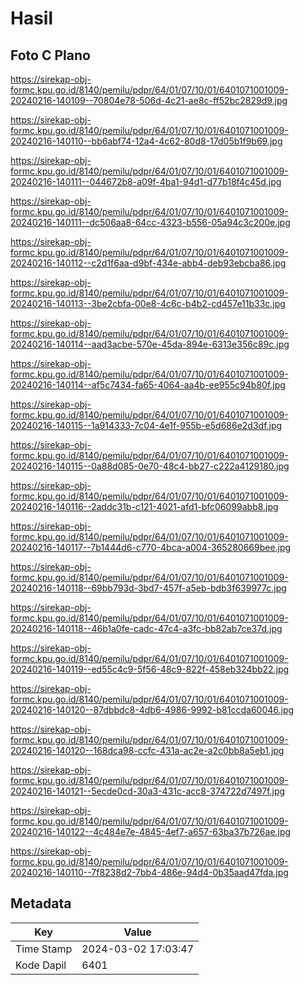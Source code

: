 # Hasil

## Foto C Plano

https://sirekap-obj-formc.kpu.go.id/8140/pemilu/pdpr/64/01/07/10/01/6401071001009-20240216-140109--70804e78-506d-4c21-ae8c-ff52bc2829d9.jpg

https://sirekap-obj-formc.kpu.go.id/8140/pemilu/pdpr/64/01/07/10/01/6401071001009-20240216-140110--bb6abf74-12a4-4c62-80d8-17d05b1f9b69.jpg

https://sirekap-obj-formc.kpu.go.id/8140/pemilu/pdpr/64/01/07/10/01/6401071001009-20240216-140111--044672b8-a09f-4ba1-94d1-d77b18f4c45d.jpg

https://sirekap-obj-formc.kpu.go.id/8140/pemilu/pdpr/64/01/07/10/01/6401071001009-20240216-140111--dc506aa8-64cc-4323-b556-05a94c3c200e.jpg

https://sirekap-obj-formc.kpu.go.id/8140/pemilu/pdpr/64/01/07/10/01/6401071001009-20240216-140112--c2d1f6aa-d9bf-434e-abb4-deb93ebcba86.jpg

https://sirekap-obj-formc.kpu.go.id/8140/pemilu/pdpr/64/01/07/10/01/6401071001009-20240216-140113--3be2cbfa-00e8-4c6c-b4b2-cd457e11b33c.jpg

https://sirekap-obj-formc.kpu.go.id/8140/pemilu/pdpr/64/01/07/10/01/6401071001009-20240216-140114--aad3acbe-570e-45da-894e-6313e356c89c.jpg

https://sirekap-obj-formc.kpu.go.id/8140/pemilu/pdpr/64/01/07/10/01/6401071001009-20240216-140114--af5c7434-fa65-4064-aa4b-ee955c94b80f.jpg

https://sirekap-obj-formc.kpu.go.id/8140/pemilu/pdpr/64/01/07/10/01/6401071001009-20240216-140115--1a914333-7c04-4e1f-955b-e5d686e2d3df.jpg

https://sirekap-obj-formc.kpu.go.id/8140/pemilu/pdpr/64/01/07/10/01/6401071001009-20240216-140115--0a88d085-0e70-48c4-bb27-c222a4129180.jpg

https://sirekap-obj-formc.kpu.go.id/8140/pemilu/pdpr/64/01/07/10/01/6401071001009-20240216-140116--2addc31b-c121-4021-afd1-bfc06099abb8.jpg

https://sirekap-obj-formc.kpu.go.id/8140/pemilu/pdpr/64/01/07/10/01/6401071001009-20240216-140117--7b1444d6-c770-4bca-a004-365280669bee.jpg

https://sirekap-obj-formc.kpu.go.id/8140/pemilu/pdpr/64/01/07/10/01/6401071001009-20240216-140118--69bb793d-3bd7-457f-a5eb-bdb3f639977c.jpg

https://sirekap-obj-formc.kpu.go.id/8140/pemilu/pdpr/64/01/07/10/01/6401071001009-20240216-140118--46b1a0fe-cadc-47c4-a3fc-bb82ab7ce37d.jpg

https://sirekap-obj-formc.kpu.go.id/8140/pemilu/pdpr/64/01/07/10/01/6401071001009-20240216-140119--ed55c4c9-5f56-48c9-822f-458eb324bb22.jpg

https://sirekap-obj-formc.kpu.go.id/8140/pemilu/pdpr/64/01/07/10/01/6401071001009-20240216-140120--87dbbdc8-4db6-4986-9992-b81ccda60046.jpg

https://sirekap-obj-formc.kpu.go.id/8140/pemilu/pdpr/64/01/07/10/01/6401071001009-20240216-140120--168dca98-ccfc-431a-ac2e-a2c0bb8a5eb1.jpg

https://sirekap-obj-formc.kpu.go.id/8140/pemilu/pdpr/64/01/07/10/01/6401071001009-20240216-140121--5ecde0cd-30a3-431c-acc8-374722d7497f.jpg

https://sirekap-obj-formc.kpu.go.id/8140/pemilu/pdpr/64/01/07/10/01/6401071001009-20240216-140122--4c484e7e-4845-4ef7-a657-63ba37b726ae.jpg

https://sirekap-obj-formc.kpu.go.id/8140/pemilu/pdpr/64/01/07/10/01/6401071001009-20240216-140110--7f8238d2-7bb4-486e-94d4-0b35aad47fda.jpg


## Metadata

| Key        | Value               |
| ---------- | ------------------- |
| Time Stamp | 2024-03-02 17:03:47 |
| Kode Dapil | 6401                |



